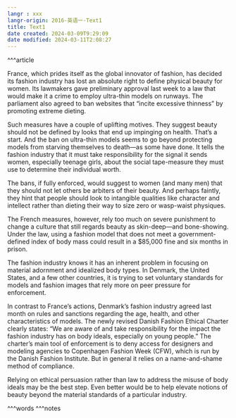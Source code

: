 ```yaml
---
langr : xxx
langr-origin: 2016-英语一-Text1
title: Text1
date created: 2024-03-09T9:29:09
date modified: 2024-03-11T2:08:27
---
```


^^^article

France, which prides itself as the global innovator of fashion, has decided its fashion industry has lost an absolute right to define physical beauty for women. Its lawmakers gave preliminary approval last week to a law that would make it a crime to employ ultra-thin models on runways. The parliament also agreed to ban websites that “incite excessive thinness” by promoting extreme dieting.

Such measures have a couple of uplifting motives. They suggest beauty should not be defined by looks that end up impinging on health. That’s a start. And the ban on ultra-thin models seems to go beyond protecting models from starving themselves to death—as some have done. It tells the fashion industry that it must take responsibility for the signal it sends women, especially teenage girls, about the social tape-measure they must use to determine their individual worth.

The bans, if fully enforced, would suggest to women (and many men) that they should not let others be arbiters of their beauty. And perhaps faintly, they hint that people should look to intangible qualities like character and intellect rather than dieting their way to size zero or wasp-waist physiques.

The French measures, however, rely too much on severe punishment to change a culture that still regards beauty as skin-deep—and bone-showing. Under the law, using a fashion model that does not meet a government-defined index of body mass could result in a $85,000 fine and six months in prison.

The fashion industry knows it has an inherent problem in focusing on material adornment and idealized body types. In Denmark, the United States, and a few other countries, it is trying to set voluntary standards for models and fashion images that rely more on peer pressure for enforcement.

In contrast to France’s actions, Denmark’s fashion industry agreed last month on rules and sanctions regarding the age, health, and other characteristics of models. The newly revised Danish Fashion Ethical Charter clearly states: “We are aware of and take responsibility for the impact the fashion industry has on body ideals, especially on young people.” The charter’s main tool of enforcement is to deny access for designers and modeling agencies to Copenhagen Fashion Week (CFW), which is run by the Danish Fashion Institute. But in general it relies on a name-and-shame method of compliance.

Relying on ethical persuasion rather than law to address the misuse of body ideals may be the best step. Even better would be to help elevate notions of beauty beyond the material standards of a particular industry.




^^^words
^^^notes
